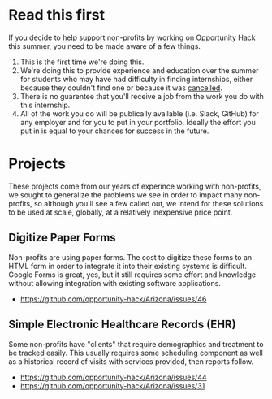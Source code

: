 # Read this first
If you decide to help support non-profits by working on Opportunity Hack this summer, you need to be made aware of a few things.
1. This is the first time we're doing this.
2. We're doing this to provide experience and education over the summer for students who may have had difficulty in finding internships, either because they couldn't find one or because it was [cancelled](https://github.com/gcreddy42/hiring2020).
3. There is no guarentee that you'll receive a job from the work you do with this internship.
4. All of the work you do will be publically available (i.e. Slack, GitHub) for any employer and for you to put in your portfolio.  Ideally the effort you put in is equal to your chances for success in the future.




# Projects
These projects come from our years of experince working with non-profits, we sought to generalize the problems we see in order to impact many non-profits, so although you'll see a few called out, we intend for these solutions to be used at scale, globally, at a relatively inexpensive price point.

## Digitize Paper Forms
Non-profits are using paper forms.  The cost to digitize these forms to an HTML form in order to integrate it into their existing systems is difficult.  Google Forms is great, yes, but it still requires some effort and knowledge without allowing integration with existing software applications.
- https://github.com/opportunity-hack/Arizona/issues/46

## Simple Electronic Healthcare Records (EHR)
Some non-profits have "clients" that require demographics and treatment to be tracked easily.  This usually requires some scheduling component as well as a historical record of visits with services provided, then reports follow.
- https://github.com/opportunity-hack/Arizona/issues/44
- https://github.com/opportunity-hack/Arizona/issues/31
